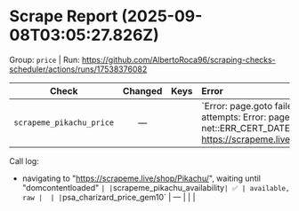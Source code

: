 # Scrape Report (2025-09-08T03:05:27.826Z)

Group: `price`  |  Run: https://github.com/AlbertoRoca96/scraping-checks-scheduler/actions/runs/17538376082

| Check | Changed | Keys | Error |
|---|:---:|:--|:--|
| `scrapeme_pikachu_price` | — |  | `Error: page.goto failed after 3 attempts: Error: page.goto: net::ERR_CERT_DATE_INVALID at https://scrapeme.live/shop/Pikachu/
Call log:
  - navigating to "https://scrapeme.live/shop/Pikachu/", waiting until "domcontentloaded"
` |
| `scrapeme_pikachu_availability` | ✅ | available, raw |  |
| `psa_charizard_price_gem10` | — |  |  |
